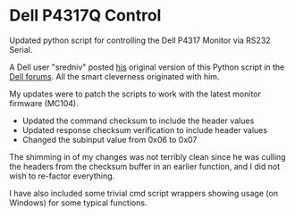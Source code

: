 # Dell P4317Q Control
Updated python script for controlling the Dell P4317 Monitor via RS232 Serial.

A Dell user "sredniv" posted [his](https://www.dell.com/community/user/viewprofilepage/user-id/1196431) original version of this Python script in the [Dell forums](https://www.dell.com/community/Monitors/P4317Q-RS232-interface/m-p/5078884#M109279). All the smart cleverness originated with him.  

My updates were to patch the scripts to work with the latest monitor firmware (MC104).
- Updated the command checksum to include the header values
- Updated response checksum verification to include header values
- Changed the subinput value from 0x06 to 0x07

The shimming in of my changes was not terribly clean since he was culling the headers from the checksum buffer in an earlier function, and I did not wish to re-factor everything.

I have also included some trivial cmd script wrappers showing usage (on Windows) for some typical functions.


